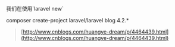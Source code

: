 我们在使用\`laravel new\`

composer create-project laravel/laravel blog 4.2.\*

> [http://www.cnblogs.com/huangye-dream/p/4464439.html](http://www.cnblogs.com/huangye-dream/p/4464439.html)



